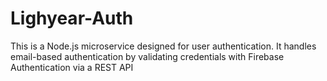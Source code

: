 # Lighyear-Auth
This is a Node.js microservice designed for user authentication. It handles email-based authentication by validating credentials with Firebase Authentication via a REST API
